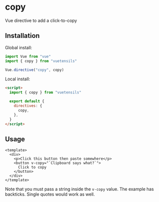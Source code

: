 # copy

Vue directive to add a click-to-copy

## Installation

Global install:

```js
import Vue from "vue"
import { copy } from "vuetensils"

Vue.directive("copy", copy)
```

Local install:

```html
<script>
  import { copy } from "vuetensils"

  export default {
    directives: {
      copy,
    },
  }
</script>
```

## Usage

```vue live
<template>
  <div>
    <p>Click this button then paste somewhere</p>
    <button v-copy="`Clipboard says what?`">
      Click to copy
    </button>
  </div>
</template>
```

Note that you must pass a string inside the `v-copy` value. The example has backticks. Single quotes would work as well.

